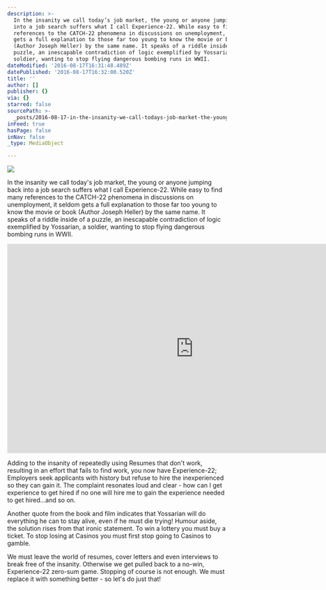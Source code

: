 ```yaml
---
description: >-
  In the insanity we call today’s job market, the young or anyone jumping back
  into a job search suffers what I call Experience-22. While easy to find many
  references to the CATCH-22 phenomena in discussions on unemployment, it seldom
  gets a full explanation to those far too young to know the movie or book
  (Author Joseph Heller) by the same name. It speaks of a riddle inside of a
  puzzle, an inescapable contradiction of logic exemplified by Yossarian, a
  soldier, wanting to stop flying dangerous bombing runs in WWII.
dateModified: '2016-08-17T16:31:48.489Z'
datePublished: '2016-08-17T16:32:00.520Z'
title: ''
author: []
publisher: {}
via: {}
starred: false
sourcePath: >-
  _posts/2016-08-17-in-the-insanity-we-call-todays-job-market-the-young-or-any.md
inFeed: true
hasPage: false
inNav: false
_type: MediaObject

---
```

![](https://the-grid-user-content.s3-us-west-2.amazonaws.com/552d89e8-31ab-4940-916c-90063d8dae1e.jpg)

In the insanity we call today's job market, the young or anyone jumping back into a job search suffers what I call Experience-22\. While easy to find many references to the CATCH-22 phenomena in discussions on unemployment, it seldom gets a full explanation to those far too young to know the movie or book (Author Joseph Heller) by the same name. It speaks of a riddle inside of a puzzle, an inescapable contradiction of logic exemplified by Yossarian, a soldier, wanting to stop flying dangerous bombing runs in WWII.

<iframe src="https://cdn.embedly.com/widgets/media.html?src=https%3A%2F%2Fwww.youtube.com%2Fembed%2F-eXI4uy3Mlg%3Ffeature%3Doembed&amp;url=http%3A%2F%2Fwww.youtube.com%2Fwatch%3Fv%3D-eXI4uy3Mlg&amp;image=https%3A%2F%2Fi.ytimg.com%2Fvi%2F-eXI4uy3Mlg%2Fhqdefault.jpg&amp;key=b7d04c9b404c499eba89ee7072e1c4f7&amp;type=text%2Fhtml&amp;schema=youtube" width="854" height="480" scrolling="no" frameborder="0" allowfullscreen="" style=""></iframe>

Adding to the insanity of repeatedly using Resumes that don't work, resulting in an effort that fails to find work, you now have Experience-22; Employers seek applicants with history but refuse to hire the inexperienced so they can gain it. The complaint resonates loud and clear - how can I get experience to get hired if no one will hire me to gain the experience needed to get hired...and so on.

Another quote from the book and film indicates that Yossarian will do everything he can to stay alive, even if he must die trying! Humour aside, the solution rises from that ironic statement. To win a lottery you must buy a ticket. To stop losing at Casinos you must first stop going to Casinos to gamble.

We must leave the world of resumes, cover letters and even interviews to break free of the insanity. Otherwise we get pulled back to a no-win, Experience-22 zero-sum game. Stopping of course is not enough. We must replace it with something better - so let's do just that!